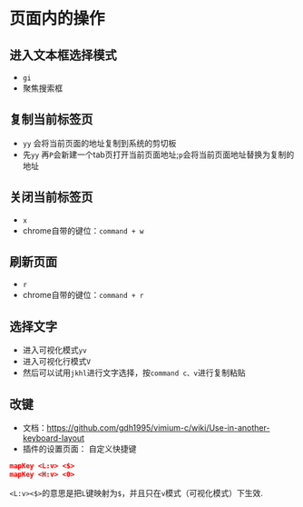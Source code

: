 # 页面内的操作
## 进入文本框选择模式
* `gi`
* 聚焦搜索框

## 复制当前标签页
* `yy` 会将当前页面的地址复制到系统的剪切板
* 先`yy` 再`P`会新建一个tab页打开当前页面地址;`p`会将当前页面地址替换为复制的地址

## 关闭当前标签页
* `x`
* chrome自带的键位：`command + w`

## 刷新页面
* `r`
* chrome自带的键位：`command + r`

## 选择文字
* 进入可视化模式`yv`
* 进入可视化行模式`V`
* 然后可以试用`jkhl`进行文字选择，按`command c、v`进行复制粘贴

## 改键
* 文档：https://github.com/gdh1995/vimium-c/wiki/Use-in-another-keyboard-layout
* 插件的设置页面： 自定义快捷键
``` json
mapKey <L:v> <$>
mapKey <H:v> <0>
```
`<L:v><$>`的意思是把`L`键映射为`$`，并且只在`v`模式（可视化模式）下生效.
